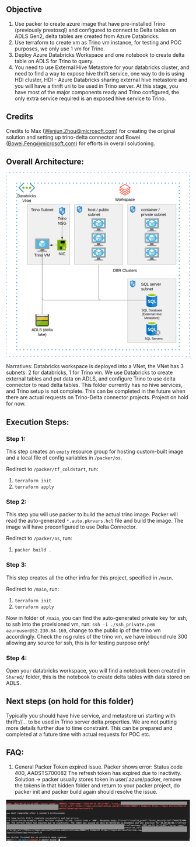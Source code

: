 ## Objective
1. Use packer to create azure image that have pre-installed Trino (previously prestosql) and configured to connect to Delta tables on ADLS Gen2, delta tables are created from Azure Databricks.
2. Use terraform to create vm as Trino vm instance, for testing and POC purposes, we only use 1 vm for Trino.
3. Deploy Azure Databricks Workspace and one notebook to create delta table on ADLS for Trino to query.
4. You need to use External Hive Metastore for your databricks cluster, and need to find a way to expose hive thrift service, one way to do is using HDI cluster, HDI - Azure Databricks sharing external hive metastore and you will have a thrift uri to be used in Trino server. At this stage, you have most of the major components ready and Trino configured, the only extra service required is an exposed hive service to Trino.

## Credits

Credits to Max (Wenjun.Zhou@microsoft.com) for creating the original solution and setting up trino-delta connector and Bowei (Bowei.Feng@microsoft.com) for efforts in overall solutioning.

## Overall Architecture:
<img src="../charts/trino-delta-connector.png" width="600">

Narratives: Databricks workspace is deployed into a VNet, the VNet has 3 subnets: 2 for databricks, 1 for Trino vm. We use Databricks to create external tables and put data on ADLS, and configure Trino to use delta connector to read delta tables. This folder currently has no hive services, and Trino setup is not complete. This can be completed in the future when there are actual requests on Trino-Delta connector projects. Project on hold for now. 

## Execution Steps:
### Step 1:

This step creates an `empty` resource group for hosting custom-built image and a local file of config variables in `/packer/os`.

Redirect to `/packer/tf_coldstart`, run:
   1. `terraform init`
   2. `terraform apply`

### Step 2:

This step you will use packer to build the actual trino image. Packer will read the auto-generated `*.auto.pkrvars.hcl` file and build the image. The image will have preconfigured to use Delta Connector.

Redirect to `/packer/os`, run:
   1. `packer build .`
   
### Step 3:

This step creates all the other infra for this project, specified in `/main`.

Redirect to `/main`, run:
   1. `terraform init`
   2. `terraform apply`

Now in folder of `/main`, you can find the auto-generated private key for ssh, to ssh into the provisioned vm, run:
`ssh -i ./ssh_private.pem azureuser@52.230.84.169`, change to the public ip of the trino vm accordingly. Check the nsg rules of the trino vm, we have inbound rule 300 allowing any source for ssh, this is for testing purpose only! 

### Step 4:

Open your databricks workspace, you will find a notebook been created in `Shared/` folder, this is the notebook to create delta tables with data stored on ADLS.

## Next steps (on hold for this folder)

Typically you should have hive service, and metastore uri starting with thrift://... to be used in Trino server delta.properties. We are not putting more details further due to time constraint. This can be prepared and completed at a future time with actual requests for POC etc.

## FAQ:

1. General Packer Token expired issue. Packer shows error: Status code 400, AADSTS700082 The refresh token has expired due to inactivity.
Solution -> packer usually stores token in user/.azure/packer, remove the tokens in that hidden folder and return to your packer project, do packer init and packer build again should resolve the issue.

![alt text](../charts/packer-issue.png?raw=true)